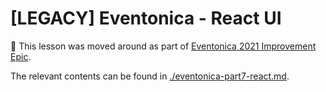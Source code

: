 # [LEGACY] Eventonica - React UI

🚧 This lesson was moved around as part of [Eventonica 2021 Improvement Epic](https://github.com/Difmo/curriculum/issues/1296).

The relevant contents can be found in [./eventonica-part7-react.md](./eventonica-part7-react.md).
